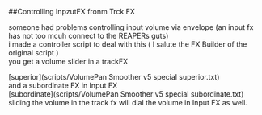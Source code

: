 ##Controlling InpzutFX fronm Trck FX

someone had problems controlling input volume via envelope (an input fx has not too mcuh connect to the REAPERs guts)  
i made a controller script to deal with this  ( I salute the FX Builder of the original script )  
you get a volume slider in a trackFX  

[superior](scripts/VolumePan Smoother v5 special superior.txt)  
and a subordinate FX in Input FX  
[subordinate](scripts/VolumePan Smoother v5 special subordinate.txt)  
sliding the volume in the track fx will dial the volume in Input FX as well.  

